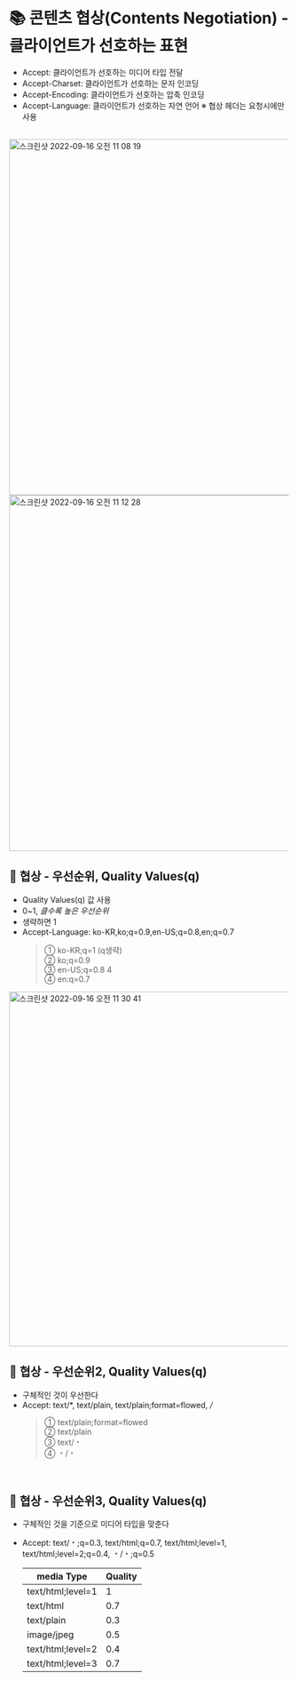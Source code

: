 # 📚 콘텐츠 협상(Contents Negotiation) - 클라이언트가 선호하는 표현

-  Accept: 클라이언트가 선호하는 미디어 타입 전달
- Accept-Charset: 클라이언트가 선호하는 문자 인코딩
- Accept-Encoding: 클라이언트가 선호하는 압축 인코딩
- Accept-Language: 클라이언트가 선호하는 자연 언어
 ※ 협상 헤더는 요청시에만 사용

<br>

<img width="641" alt="스크린샷 2022-09-16 오전 11 08 19" src="https://user-images.githubusercontent.com/101084642/190543909-bf4045b2-3bd2-4a92-a252-07b45efb11ff.png">

<img width="641" alt="스크린샷 2022-09-16 오전 11 12 28" src="https://user-images.githubusercontent.com/101084642/190543926-afc5cd00-940d-4df1-8b57-5a003def2b8f.png">

<br>

## 🔎 협상 - 우선순위, Quality Values(q)
- Quality Values(q) 값 사용 
- 0~1, *클수록 높은 우선순위*
- 생략하면 1 
- Accept-Language: ko-KR,ko;q=0.9,en-US;q=0.8,en;q=0.7   <br>
	> ①  ko-KR;q=1 (q생략)   <br>
	> ②  ko;q=0.9  <br>
	> ③  en-US;q=0.8 4  <br>
	> ④  en:q=0.7   <br>

<img width="639" alt="스크린샷 2022-09-16 오전 11 30 41" src="https://user-images.githubusercontent.com/101084642/190543963-3464a402-a1cd-4bb7-aace-2a082bb985d1.png"> 


<br>

## 🔎 협상 - 우선순위2, Quality Values(q)
- 구체적인 것이 우선한다
- Accept: text/*, text/plain, text/plain;format=flowed, */*  <br>
	> ① text/plain;format=flowed <br>
	> ② text/plain  <br>
	> ③ text/﹡  <br>
	> ④ ﹡/﹡  <br>

<br>

## 🔎 협상 - 우선순위3, Quality Values(q)
- 구체적인 것을 기준으로 미디어 타입을 맞춘다
- Accept: text/﹡;q=0.3, text/html;q=0.7, text/html;level=1, <br>
text/html;level=2;q=0.4, ﹡/﹡;q=0.5  <br> 

  |media Type       |Quality |
  |--               |--      |     
  |text/html;level=1| 1      |
  |text/html        | 0.7    |
  |text/plain       |   0.3  |
  |image/jpeg       |  0.5   |
  |text/html;level=2|   0.4  |
  |text/html;level=3|  0.7   |
  
 
